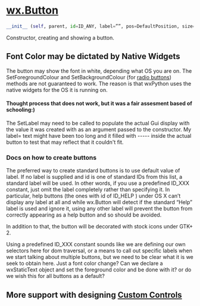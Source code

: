 # [wx.Button](https://wxpython.org/Phoenix/docs/html/wx.Button.html)
```py
__init__ (self, parent, id=ID_ANY, label=””, pos=DefaultPosition, size=DefaultSize, style=0, validator=DefaultValidator, name=ButtonNameStr)
```
Constructor, creating and showing a button.

## Font Color may be dictated by Native Widgets
The button may show the font in white, depending what OS you are on. The SetForegroundColour and SetBackgroundColour (for [radio buttons](https://stackoverflow.com/questions/30901128/changing-font-color-of-wxpython-radio-button)) methods are not guaranteed to work. The reason is that 
wxPython uses the native widgets for the OS it is running on. 

#### Thought process that does not work, but it was a fair assesment based of schooling:)
The SetLabel may need to be called to populate the actual Gui display with the value it was created with as an argument passed to the constructor. My label= text might have been too long and it filled with ----- inside the actual button to test that may reflect that it couldn't fit.

### Docs on how to create buttons

The preferred way to create standard buttons is to use default value of label. If no label is supplied and id is one of standard IDs from this list, a standard label will be used. In other words, if you use a predefined ID_XXX constant, just omit the label completely rather than specifying it. In particular, help buttons (the ones with id of ID_HELP ) under OS X can’t display any label at all and while wx.Button will detect if the standard “Help” label is used and ignore it, using any other label will prevent the button from correctly appearing as a help button and so should be avoided.

In addition to that, the button will be decorated with stock icons under GTK+ 2.

Using a predefined ID_XXX constant sounds like we are defining our own selectors here for dom traversal, or a means to call out specific labels when we start talking about multiple buttons, but we need to be clear what it is we seek to obtain here. Just a font color change? Can we declare a wxStaticText object and set the foreground color and be done with it? or do we wish this for all buttons as a default?

## More support with designing [Custom Controls](https://wiki.wxpython.org/CreatingCustomControls)